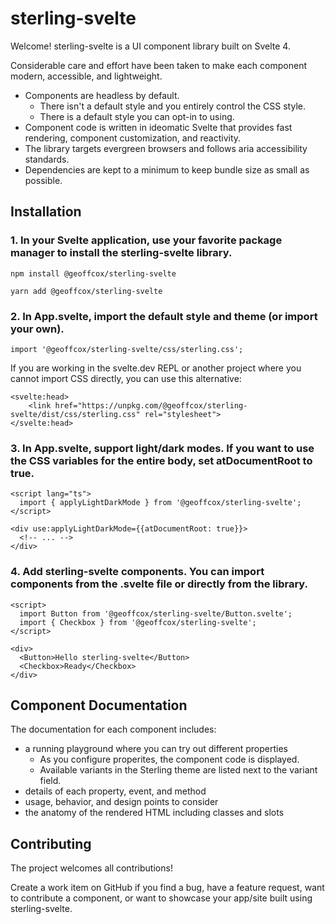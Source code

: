 <script>
    import Gallery from './Gallery.svelte';
</script>

# sterling-svelte

Welcome! sterling-svelte is a UI component library built on Svelte 4.

<Gallery/>

Considerable care and effort have been taken to make each component modern, accessible, and lightweight.

- Components are headless by default.
  - There isn't a default style and you entirely control the CSS style.
  - There is a default style you can opt-in to using.
- Component code is written in ideomatic Svelte that provides fast rendering, component customization, and reactivity.
- The library targets evergreen browsers and follows aria accessibility standards.
- Dependencies are kept to a minimum to keep bundle size as small as possible.

## Installation

### 1. In your Svelte application, use your favorite package manager to install the sterling-svelte library.

```
npm install @geoffcox/sterling-svelte
```

```
yarn add @geoffcox/sterling-svelte
```

### 2. In App.svelte, import the default style and theme (or import your own).

```
import '@geoffcox/sterling-svelte/css/sterling.css';
```

If you are working in the svelte.dev REPL or another project where you cannot import CSS directly, you can use this alternative:

```
<svelte:head>
	<link href="https://unpkg.com/@geoffcox/sterling-svelte/dist/css/sterling.css" rel="stylesheet">
</svelte:head>
```

### 3. In App.svelte, support light/dark modes. If you want to use the CSS variables for the entire body, set atDocumentRoot to true.

```
<script lang="ts">
  import { applyLightDarkMode } from '@geoffcox/sterling-svelte';
</script>

<div use:applyLightDarkMode={{atDocumentRoot: true}}>
  <!-- ... -->
</div>
```

### 4. Add sterling-svelte components. You can import components from the .svelte file or directly from the library.

```
<script>
  import Button from '@geoffcox/sterling-svelte/Button.svelte';
  import { Checkbox } from '@geoffcox/sterling-svelte';
</script>

<div>
  <Button>Hello sterling-svelte</Button>
  <Checkbox>Ready</Checkbox>
</div>
```

## Component Documentation

The documentation for each component includes:

- a running playground where you can try out different properties
  - As you configure properites, the component code is displayed.
  - Available variants in the Sterling theme are listed next to the variant field.
- details of each property, event, and method
- usage, behavior, and design points to consider
- the anatomy of the rendered HTML including classes and slots

## Contributing

The project welcomes all contributions!

Create a work item on GitHub if you find a bug, have a feature request, want to contribute a component, or want to showcase your app/site built using sterling-svelte.

